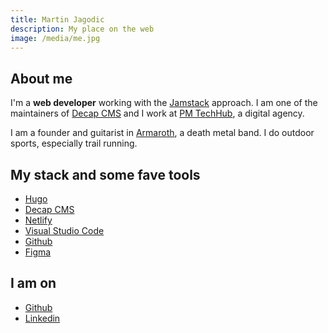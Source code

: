 ```yaml
---
title: Martin Jagodic
description: My place on the web
image: /media/me.jpg
---
```

## About me

I'm a **web developer** working with the [Jamstack](https://jamstack.org/) approach. I am one of the maintainers of [Decap CMS](https://decapcms.org/) and I work at [PM TechHub](https://techhub.p-m.si/), a digital agency.

I am a founder and guitarist in [Armaroth](https://armaroth.bandcamp.com/), a death metal band. I do outdoor sports, especially trail running.

## My stack and some fave tools

- [Hugo](https://gohugo.io/)
- [Decap CMS](https://decapcms.org/)
- [Netlify](https://www.netlify.com/)
- [Visual Studio Code](https://code.visualstudio.com/)
- [Github](https://github.com/)
- [Figma](https://www.figma.com/)

## I am on

- [Github](https://github.com/martinjagodic)
- [Linkedin](https://www.linkedin.com/in/martinjagodic/)
